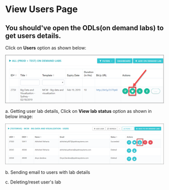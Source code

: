 # View Users Page
## You should've open the ODLs(on demand labs) to get users details.
Click on **Users** option as shown below:

 ![](images/useropen.png)

a. Getting user lab details, Click on **View lab status** option as shown in below image:

![](images/labstatus1.png)

b. Sending email to users with lab details


c. Deleting/reset user's lab
